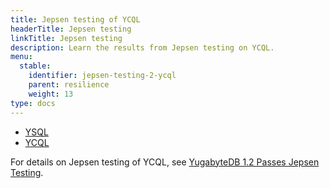 ```yaml
---
title: Jepsen testing of YCQL
headerTitle: Jepsen testing
linkTitle: Jepsen testing
description: Learn the results from Jepsen testing on YCQL.
menu:
  stable:
    identifier: jepsen-testing-2-ycql
    parent: resilience
    weight: 13
type: docs
---
```


<ul class="nav nav-tabs-alt nav-tabs-yb">

  <li >
    <a href="../jepsen-testing-ysql/" class="nav-link">
      <i class="icon-postgres" aria-hidden="true"></i>
      YSQL
    </a>
  </li>

  <li >
    <a href="../jepsen-testing-ycql/" class="nav-link active">
      <i class="icon-cassandra" aria-hidden="true"></i>
      YCQL
    </a>
  </li>

</ul>

For details on Jepsen testing of YCQL, see [YugabyteDB 1.2 Passes Jepsen Testing](https://www.yugabyte.com/blog/yugabyte-db-1-2-passes-jepsen-testing/).
